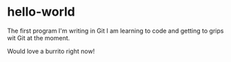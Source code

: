 # hello-world
The first program I'm writing in Git
I am learning to code and getting to grips wit Git at the moment.

Would love a burrito right now!
